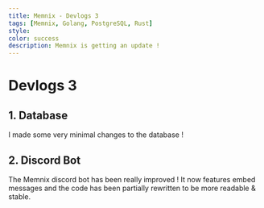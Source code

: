 ```yaml
---
title: Memnix - Devlogs 3
tags: [Memnix, Golang, PostgreSQL, Rust]
style:  
color: success
description: Memnix is getting an update ! 
---
```


# Devlogs 3

## 1. Database

I made some very minimal changes to the database !

## 2. Discord Bot

The Memnix discord bot has been really improved ! It now features embed messages and the code has been partially rewritten to be more readable & stable.  
